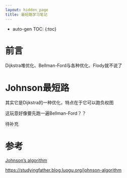 ```yaml
---
layout: hidden_page
title: 最短路学习笔记
---
```


* auto-gen TOC:
{:toc}
# 前言

Dijkstra堆优化、Bellman-Ford与各种优化、Flody就不说了



# Johnson最短路

其实它是Dijkstra的一种优化，特点在于它可以跑负权图



这玩意好像要先跑一遍Bellman-Ford？？

待补充



# 参考

[Johnson’s algorithm](https://www.geeksforgeeks.org/johnsons-algorithm/)

https://studyingfather.blog.luogu.org/johnson-algorithm 


